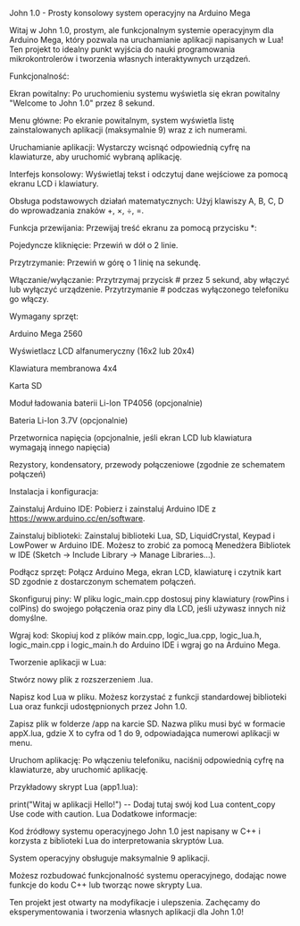 John 1.0 - Prosty konsolowy system operacyjny na Arduino Mega

Witaj w John 1.0, prostym, ale funkcjonalnym systemie operacyjnym dla Arduino Mega, który pozwala na uruchamianie aplikacji napisanych w Lua! Ten projekt to idealny punkt wyjścia do nauki programowania mikrokontrolerów i tworzenia własnych interaktywnych urządzeń.

Funkcjonalność:

Ekran powitalny: Po uruchomieniu systemu wyświetla się ekran powitalny "Welcome to John 1.0" przez 8 sekund.

Menu główne: Po ekranie powitalnym, system wyświetla listę zainstalowanych aplikacji (maksymalnie 9) wraz z ich numerami.

Uruchamianie aplikacji: Wystarczy wcisnąć odpowiednią cyfrę na klawiaturze, aby uruchomić wybraną aplikację.

Interfejs konsolowy: Wyświetlaj tekst i odczytuj dane wejściowe za pomocą ekranu LCD i klawiatury.

Obsługa podstawowych działań matematycznych: Użyj klawiszy A, B, C, D do wprowadzania znaków +, ×, ÷, =.

Funkcja przewijania: Przewijaj treść ekranu za pomocą przycisku *:

Pojedyncze kliknięcie: Przewiń w dół o 2 linie.

Przytrzymanie: Przewiń w górę o 1 linię na sekundę.

Włączanie/wyłączanie: Przytrzymaj przycisk # przez 5 sekund, aby włączyć lub wyłączyć urządzenie. Przytrzymanie # podczas wyłączonego telefoniku go włączy.

Wymagany sprzęt:

Arduino Mega 2560

Wyświetlacz LCD alfanumeryczny (16x2 lub 20x4)

Klawiatura membranowa 4x4

Karta SD

Moduł ładowania baterii Li-Ion TP4056 (opcjonalnie)

Bateria Li-Ion 3.7V (opcjonalnie)

Przetwornica napięcia (opcjonalnie, jeśli ekran LCD lub klawiatura wymagają innego napięcia)

Rezystory, kondensatory, przewody połączeniowe (zgodnie ze schematem połączeń)

Instalacja i konfiguracja:

Zainstaluj Arduino IDE: Pobierz i zainstaluj Arduino IDE z https://www.arduino.cc/en/software.

Zainstaluj biblioteki: Zainstaluj biblioteki Lua, SD, LiquidCrystal, Keypad i LowPower w Arduino IDE. Możesz to zrobić za pomocą Menedżera Bibliotek w IDE (Sketch -> Include Library -> Manage Libraries...).

Podłącz sprzęt: Połącz Arduino Mega, ekran LCD, klawiaturę i czytnik kart SD zgodnie z dostarczonym schematem połączeń.

Skonfiguruj piny: W pliku logic_main.cpp dostosuj piny klawiatury (rowPins i colPins) do swojego połączenia oraz piny dla LCD, jeśli używasz innych niż domyślne.

Wgraj kod: Skopiuj kod z plików main.cpp, logic_lua.cpp, logic_lua.h, logic_main.cpp i logic_main.h do Arduino IDE i wgraj go na Arduino Mega.

Tworzenie aplikacji w Lua:

Stwórz nowy plik z rozszerzeniem .lua.

Napisz kod Lua w pliku. Możesz korzystać z funkcji standardowej biblioteki Lua oraz funkcji udostępnionych przez John 1.0.

Zapisz plik w folderze /app na karcie SD. Nazwa pliku musi być w formacie appX.lua, gdzie X to cyfra od 1 do 9, odpowiadająca numerowi aplikacji w menu.

Uruchom aplikację: Po włączeniu telefoniku, naciśnij odpowiednią cyfrę na klawiaturze, aby uruchomić aplikację.

Przykładowy skrypt Lua (app1.lua):

print("Witaj w aplikacji Hello!")
-- Dodaj tutaj swój kod Lua
content_copy
Use code with caution.
Lua
Dodatkowe informacje:

Kod źródłowy systemu operacyjnego John 1.0 jest napisany w C++ i korzysta z biblioteki Lua do interpretowania skryptów Lua.

System operacyjny obsługuje maksymalnie 9 aplikacji.

Możesz rozbudować funkcjonalność systemu operacyjnego, dodając nowe funkcje do kodu C++ lub tworząc nowe skrypty Lua.

Ten projekt jest otwarty na modyfikacje i ulepszenia. Zachęcamy do eksperymentowania i tworzenia własnych aplikacji dla John 1.0!
